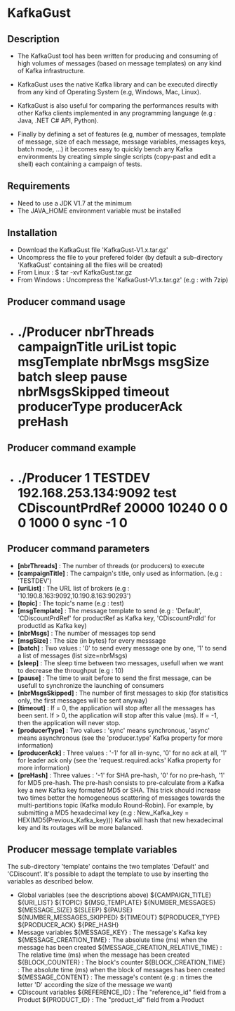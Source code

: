 # KafkaGust

## Description
* The KafkaGust tool has been written for producing and consuming of high volumes of messages (based on message templates) on any kind of Kafka infrastructure.

* KafkaGust uses the native Kafka library and can be executed directly from any kind of Operating System (e.g, Windows, Mac, Linux).

* KafkaGust is also useful for comparing the performances results with other Kafka clients implemented in any programming language (e.g : Java, .NET C# API, Python).

* Finally by defining a set of features (e.g, number of messages, template of message, size of each message, message variables, messages keys, batch mode, ...) it becomes easy to quickly bench any Kafka environments by creating simple single scripts (copy-past and edit a shell) each containing a campaign of tests.

## Requirements
* Need to use a JDK V1.7 at the minimum
* The JAVA_HOME environment variable must be installed

## Installation
* Download the KafkaGust file 'KafkaGust-V1.x.tar.gz'
* Uncompress the file to your prefered folder (by default a sub-directory 'KafkaGust' containing all the files will be created)
* From Linux : $ tar -xvf KafkaGust.tar.gz
* From Windows : Uncompress the 'KafkaGust-V1.x.tar.gz' (e.g : with 7zip)

## Producer command usage
* # ./Producer nbrThreads campaignTitle uriList topic msgTemplate nbrMsgs msgSize batch sleep pause nbrMsgsSkipped timeout producerType producerAck preHash

## Producer command example
* # ./Producer 1 TESTDEV 192.168.253.134:9092 test CDiscountPrdRef 20000 10240 0 0 0 1000 0 sync -1 0

## Producer command parameters
* **[nbrThreads]** : The number of threads (or producers) to execute
* **[campaignTitle]** : The campaign's title, only used as information. (e.g : 'TESTDEV')
* **[uriList]** : The URL list of brokers (e.g : '10.190.8.163:9092,10.190.8.163:90293')
* **[topic]** : The topic's name (e.g : test)
* **[msgTemplate]** : The message template to send (e.g : 'Default', 'CDiscountPrdRef' for productRef as Kafka key, 'CDiscountPrdId' for productId as Kafka key)
* **[nbrMsgs]** : The number of messages top send
* **[msgSize]** : The size (in bytes) for every messsage
* **[batch]** : Two values : '0' to send every message one by one, '1' to send a list of messages (list size=nbrMsgs)
* **[sleep]** : The sleep time between two messages, usefull when we want to decrease the throughput (e.g : 10)
* **[pause]** : The time to wait before to send the first message, can be usefull to synchronize the launching of consumers
* **[nbrMsgsSkipped]** : The number of first messages to skip (for statisitics only, the first messages will be sent anyway)
* **[timeout]** : If = 0, the application will stop after all the messages has been sent. If > 0, the application will stop after this value (ms). If = -1, then the application will never stop.
* **[producerType]** : Two values : 'sync' means synchronous, 'async' means asynchronous (see the 'producer.type' Kafka property for more information)
* **[producerAck]** : Three values : '-1' for all in-sync, '0' for no ack at all, '1' for leader ack only (see the 'request.required.acks' Kafka property for more information)
* **[preHash]** : Three values : '-1' for SHA pre-hash, '0' for no pre-hash, '1' for MD5 pre-hash.
The pre-hash consists to pre-calculate from a Kafka key a new Kafka key formated MD5 or SHA.
This trick should increase two times better the homogeneous scattering of messages towards the multi-partitions topic (Kafka modulo Round-Robin).
For example, by submitting a MD5 hexadecimal key (e.g : New_Kafka_key = HEX(MD5(Previous_Kafka_key)))
Kafka will hash that new hexadecimal key and its routages will be more balanced.

## Producer message template variables
The sub-directory 'template' contains the two templates 'Default' and 'CDiscount'.
It's possible to adapt the template to use by inserting the variables as described below.
* Global variables (see the descriptions above)
${CAMPAIGN_TITLE}
${URI_LIST}
${TOPIC}
${MSG_TEMPLATE}
${NUMBER_MESSAGES}
${MESSAGE_SIZE}
${SLEEP}
${PAUSE}
${NUMBER_MESSAGES_SKIPPED}
${TIMEOUT}
${PRODUCER_TYPE}
${PRODUCER_ACK}
${PRE_HASH}
* Message variables 
${MESSAGE_KEY} : The message's Kafka key
${MESSAGE_CREATION_TIME} : The absolute time (ms) when the message has been created
${MESSAGE_CREATION_RELATIVE_TIME} : The relative time (ms) when the message has been created
${BLOCK_COUNTER} : The block's counter
${BLOCK_CREATION_TIME} : The absolute time (ms) when the block of messages has been created
${MESSAGE_CONTENT} : The message's content (e.g : n times the letter 'D' according the size of the message we want)
* CDiscount variables 
${REFERENCE_ID} : The "reference_id" field from a Product
${PRODUCT_ID} : The "product_id" field from a Product
